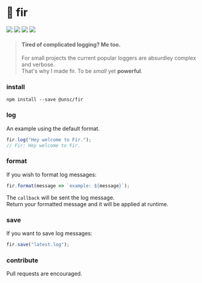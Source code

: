 # 🌲 fir

![](https://badgen.net/npm/v/@unsc/fir?color=grey)
![](https://badgen.net/npm/dw/@unsc/fir)
![](https://badgen.net/packagephobia/install/@unsc/fir?color=055ff3)
![](https://badgen.net/badge/code%20style/prettier/ff51bc)

> #### Tired of complicated logging? Me too.
>
> For small projects the current popular loggers are absurdley complex and verbose.  
> That's why I made fir. To be _small_ yet **powerful**.

### install

`npm install --save @unsc/fir`

### log

An example using the default format.

```js
fir.log("Hey welcome to Fir.");
// Fir: Hey welcome to Fir.
```

### format

If you wish to format log messages:

```js
fir.format(message => `example: ${message}`);
```

The `callback` will be sent the log message.  
Return your formatted message and it will be applied at runtime.

### save

If you want to save log messages:

```js
fir.save("latest.log");
```

### contribute

Pull requests are encouraged.
